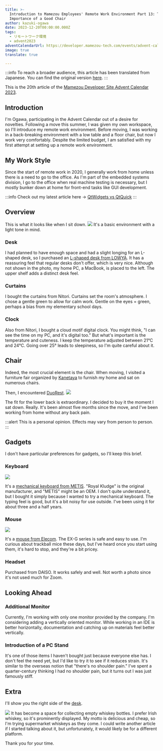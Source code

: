 ```yaml
---
title: >-
  Introduction to Mamezou Employees' Remote Work Environment Part 13: The
  Importance of a Good Chair
author: kazuki-ogawa
date: 2023-12-20T00:00:00.000Z
tags:
  - リモートワーク環境
  - advent2023
adventCalendarUrl: https://developer.mamezou-tech.com/events/advent-calendar/2023/
image: true
translate: true

---
```


:::info
To reach a broader audience, this article has been translated from Japanese.
You can find the original version [here](https://developer.mamezou-tech.com/blogs/2023/12/20/remote_env013/).
:::



This is the 20th article of the [Mamezou Developer Site Advent Calendar 2023](/events/advent-calendar/2023/).

## Introduction
I'm Ogawa, participating in the Advent Calendar out of a desire for novelties. Following a move this summer, I was given my own workspace, so I'll introduce my remote work environment. Before moving, I was working in a back-breaking environment with a low table and a floor chair, but now I work very comfortably. Despite the limited budget, I am satisfied with my first attempt at setting up a remote work environment.

## My Work Style
Since the start of remote work in 2020, I generally work from home unless there is a need to go to the office. As I'm part of the embedded systems division, I go to the office when real machine testing is necessary, but I mostly bunker down at home for front-end tasks like GUI development.

:::info
Check out my latest article here -> [QtWidgets vs QtQuick](https://developer.mamezou-tech.com/robotics/gui/qtwidget-vs-qtquick/)
:::

## Overview
This is what it looks like when I sit down.
![](/img/blogs/2023/1214_remote-env013_001.png)
It's a basic environment with a light tone in mind.

### Desk
I had planned to have enough space and had a slight longing for an L-shaped desk, so I purchased an [L-shaped desk from LOWYA](https://amzn.asia/d/6Ymxjyp). It has a reassuring feel that regular desks don't offer, which is very nice. Although not shown in the photo, my home PC, a MacBook, is placed to the left. The upper shelf adds a distinct desk feel.

### Curtains
I bought the curtains from Nitori. Curtains set the room's atmosphere. I chose a gentle green to allow for calm work. Gentle on the eyes = green, perhaps a bias from my elementary school days.

### Clock
Also from Nitori, I bought a cloud motif digital clock. You might think, "I can see the time on my PC, and it's digital too." But what's important is the temperature and cuteness. I keep the temperature adjusted between 21°C and 24°C. Going over 25° leads to sleepiness, so I'm quite careful about it.

## Chair
Indeed, the most crucial element is the chair. When moving, I visited a furniture fair organized by [Kanetaya](https://www.kanetaya.com/makuhari_messe/) to furnish my home and sat on numerous chairs.

Then, I encountered [DuoRest](http://www.duorest.jp/).
![](/img/blogs/2023/1214_remote-env013_002.png)

The fit for the lower back is extraordinary. I decided to buy it the moment I sat down. Really. It's been almost five months since the move, and I've been working from home without any back pain.

:::alert
This is a personal opinion. Effects may vary from person to person.
:::

## Gadgets
I don't have particular preferences for gadgets, so I'll keep this brief.

### Keyboard
![](/img/blogs/2023/1214_remote-env013_003.png)

It's a [mechanical keyboard from METIS](https://www.amazon.co.jp/METIS-%E3%83%A1%E3%82%AB%E3%83%8B%E3%82%AB%E3%83%AB%E3%82%AD%E3%83%BC%E3%83%9C%E3%83%BC%E3%83%89-%E3%82%B2%E3%83%BC%E3%83%9F%E3%83%B3%E3%82%B0%E3%82%AD%E3%83%BC%E3%83%9C%E3%83%BC%E3%83%89-Bluetooth-LED%E3%83%90%E3%83%83%E3%82%AF%E3%83%A9%E3%82%A4%E3%83%88/dp/B07PQ2ZFBM). "Royal Kludge" is the original manufacturer, and "METIS" might be an OEM. I don't quite understand it, but I bought it simply because I wanted to try a mechanical keyboard. The typing feel is good, but it's a bit noisy for use outside. I've been using it for about three and a half years.

### Mouse
![](/img/blogs/2023/1214_remote-env013_004.png)

It's a [mouse from Elecom](https://elecom.co.jp/products/M-XGM10DBBK.html). The EX-G series is safe and easy to use. I'm curious about trackball mice these days, but I've heard once you start using them, it's hard to stop, and they're a bit pricey.

### Headset
Purchased from DAISO. It works safely and well. Not worth a photo since it's not used much for Zoom.

## Looking Ahead

### Additional Monitor
Currently, I'm working with only one monitor provided by the company. I'm considering adding a vertically oriented monitor. While working in an IDE is better horizontally, documentation and catching up on materials feel better vertically.

### Introduction of a PC Stand
It's one of those items I haven't bought just because everyone else has. I don't feel the need yet, but I'd like to try it to see if it reduces strain. It's similar to the overseas notion that "there's no shoulder pain." I've spent a quarter-century thinking I had no shoulder pain, but it turns out I was just famously stiff.

## Extra
I'll show you the right side of the [desk](#デスク).

![](/img/blogs/2023/1214_remote-env013_005.png)
It has become a space for collecting empty whiskey bottles. I prefer Irish whiskey, so it's prominently displayed. My motto is delicious and cheap, so I'm trying supermarket whiskeys as they come. I could write another article if I started talking about it, but unfortunately, it would likely be for a different platform.

Thank you for your time.
